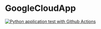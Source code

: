 # GoogleCloudApp

[![Python application test with Github Actions](https://github.com/JaredGlaub/GoogleCloudApp/actions/workflows/main.yml/badge.svg)](https://github.com/JaredGlaub/GoogleCloudApp/actions/workflows/main.yml)
